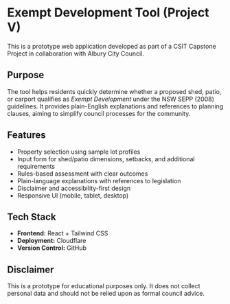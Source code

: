# Exempt Development Tool (Project V)

This is a prototype web application developed as part of a CSIT Capstone Project in collaboration with Albury City Council.

## Purpose
The tool helps residents quickly determine whether a proposed shed, patio, or carport qualifies as *Exempt Development* under the NSW SEPP (2008) guidelines. It provides plain-English explanations and references to planning clauses, aiming to simplify council processes for the community.

## Features
- Property selection using sample lot profiles  
- Input form for shed/patio dimensions, setbacks, and additional requirements  
- Rules-based assessment with clear outcomes  
- Plain-language explanations with references to legislation  
- Disclaimer and accessibility-first design  
- Responsive UI (mobile, tablet, desktop)  

## Tech Stack
- **Frontend:** React + Tailwind CSS  
- **Deployment:** Cloudflare  
- **Version Control:** GitHub  

## Disclaimer
This is a prototype for educational purposes only. It does not collect personal data and should not be relied upon as formal council advice.

